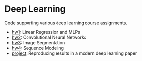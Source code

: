 # Deep Learning

Code supporting various deep learning course assignments.

- [hw1](./hw1): Linear Regression and MLPs
- [hw2](./hw2): Convolutional Neural Networks
- [hw3](./hw3): Image Segmentation
- [hw4](./hw4): Sequence Modeling
- [project](./project): Reproducing results in a modern deep learning paper
